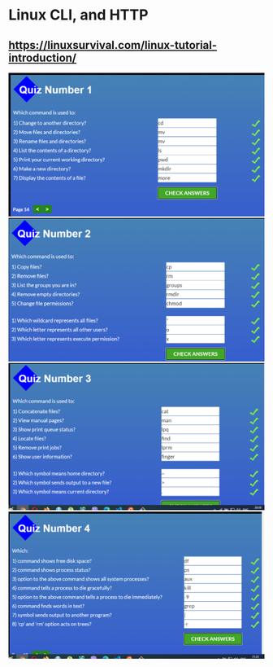 # Linux CLI, and HTTP

## https://linuxsurvival.com/linux-tutorial-introduction/

![Screen#1](https://github.com/AntonGluschuk/kottans-frontend/blob/main/task_linux_cli/1.png)
![Screen#2](https://github.com/AntonGluschuk/kottans-frontend/blob/main/task_linux_cli/2.png)
![Screen#3](https://github.com/AntonGluschuk/kottans-frontend/blob/main/task_linux_cli/3.png)
![Screen#4](https://github.com/AntonGluschuk/kottans-frontend/blob/main/task_linux_cli/4.png)
